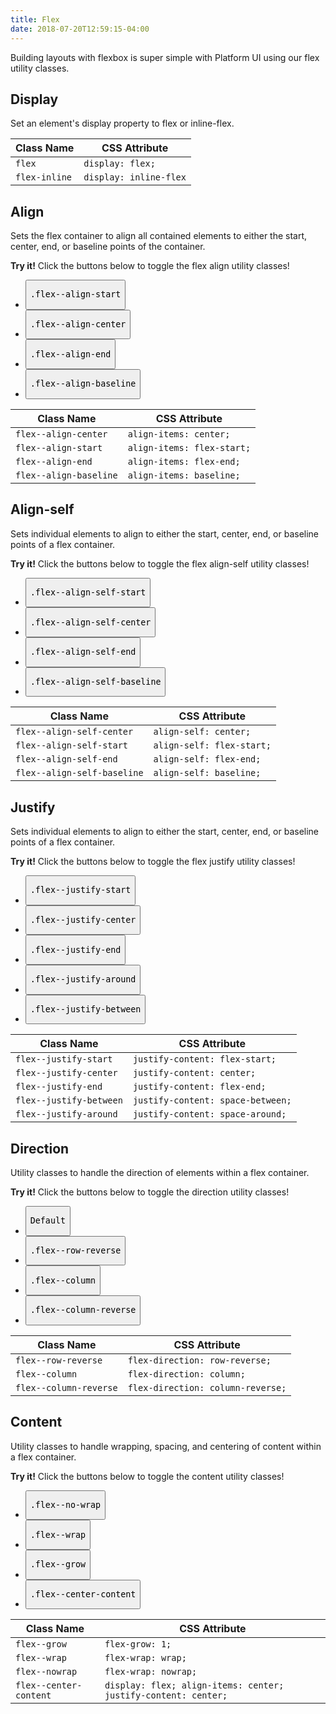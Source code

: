 ```yaml
---
title: Flex
date: 2018-07-20T12:59:15-04:00
---
```

Building layouts with flexbox is super simple with Platform UI using our flex utility classes.
## Display
Set an element's display property to flex or inline-flex.

<table class="table mb-4">
  <thead>
    <tr>
      <th>Class Name</th>
      <th>CSS Attribute</th>
    </tr>
  </thead>
  <tbody>
    <tr>
      <td data-label="Class Name"><code>flex</code></td>
      <td data-label="CSS Attribute"><code>display: flex;</code></td>
    </tr>
    <tr>
      <td data-label="Class Name"><code>flex-inline</code></td>
      <td data-label="CSS Attribute"><code>display: inline-flex</code></td>
    </tr>
  </tbody>
</table>

## Align
Sets the flex container to align all contained elements to either the start, center, end, or baseline points of the container.

<div class="linear-gradient inverted px-4 py-3 mt-4 block-container" 
      data-callout-header="tables tip" 
      data-callout-radius="0 3rem 0 3rem"
      data-gradient-direction="30deg"
      data-gradient-start="midnightblue 20%, purple 40%"
      data-gradient-stop="indigo"
      data-gradient-fallback="indigo">
  <i class="pi-rocket mr-1"></i>
  <strong class="mr-1">Try it!</strong> 
  Click the buttons below to toggle the flex align utility classes!
</div>

<div class="visualizer block-container p-3 py-4 border border--color-lighter border--width-5 tablet-up-2 mb-4">
  <div class="actions block h-10">
    <ul class="list">
      <li>
        <button class="button button--purple" data-class="flex--align-start">
          <pre>.flex--align-start</pre>
        </button>
      </li>
      <li>
        <button class="button button--purple" data-class="flex--align-center">
          <pre>.flex--align-center</pre>
        </button>
      </li>
      <li>
        <button class="button button--purple" data-class="flex--align-end">
          <pre>.flex--align-end</pre>
        </button>
      </li>
      <li>
        <button class="button button--purple" data-childclass="flex--align-baseline">
          <pre>.flex--align-baseline</pre>
        </button>
      </li>
    </ul>
  </div>
  <div class="results block background-dark p-2">
    <div class="example" data-defaults="flex vh-25">
      <div class="example-element border border--color-white background-light-purple"></div>
    </div>
  </div>
</div>

<table class="table mb-4">
  <thead>
    <tr>
      <th>Class Name</th>
      <th>CSS Attribute</th>
    </tr>
  </thead>
  <tbody>
    <tr>
      <td data-label="Class Name"><code>flex--align-center</code></td>
      <td data-label="CSS Attribute"><code>align-items: center;</code></td>
    </tr>
    <tr>
      <td data-label="Class Name"><code>flex--align-start</code></td>
      <td data-label="CSS Attribute"><code>align-items: flex-start;</code></td>
    </tr>
    <tr>
      <td data-label="Class Name"><code>flex--align-end</code></td>
      <td data-label="CSS Attribute"><code>align-items: flex-end;</code></td>
    </tr>
    <tr>
      <td data-label="Class Name"><code>flex--align-baseline</code></td>
      <td data-label="CSS Attribute"><code>align-items: baseline;</code></td>
    </tr>
  </tbody>
</table>

## Align-self
Sets individual elements to align to either the start, center, end, or baseline points of a flex container.

<div class="linear-gradient inverted px-4 py-3 mt-4 block-container" 
      data-callout-header="tables tip" 
      data-callout-radius="0 3rem 0 3rem"
      data-gradient-direction="30deg"
      data-gradient-start="midnightblue 20%, purple 40%"
      data-gradient-stop="indigo"
      data-gradient-fallback="indigo">
  <i class="pi-rocket mr-1"></i>
  <strong class="mr-1">Try it!</strong> 
  Click the buttons below to toggle the flex align-self utility classes!
</div>

<div class="visualizer block-container p-3 py-4 border border--color-lighter border--width-5 tablet-up-2 mb-4">
  <div class="actions block h-10">
    <ul class="list">
      <li class="mr-2 mb-2">
        <button class="button button--purple" data-childclass="flex--align-self-start">
          <pre>.flex--align-self-start</pre>
        </button>
      </li>
      <li class="mr-2 mb-2">
        <button class="button button--purple" data-childclass="flex--align-self-center">
          <pre>.flex--align-self-center</pre>
        </button>
      </li>
      <li class="mr-2 mb-2">
        <button class="button button--purple" data-childclass="flex--align-self-end">
          <pre>.flex--align-self-end</pre>
        </button>
      </li>
      <li class="mr-2 mb-2">
        <button class="button button--purple" data-childclass="flex--align-self-baseline">
          <pre>.flex--align-self-baseline</pre>
        </button>
      </li>
    </ul>
  </div>
  <div class="results block background-dark p-2">
    <div class="example" data-defaults="flex vh-25">
      <div class="example-element border border--color-white background-light-purple"></div>
    </div>
  </div>
</div>

<table class="table mb-4">
  <thead>
    <tr>
      <th>Class Name</th>
      <th>CSS Attribute</th>
    </tr>
  </thead>
  <tbody>
    <tr>
      <td data-label="Class Name"><code>flex--align-self-center</code></td>
      <td data-label="CSS Attribute"><code>align-self: center;</code></td>
    </tr>
    <tr>
      <td data-label="Class Name"><code>flex--align-self-start</code></td>
      <td data-label="CSS Attribute"><code>align-self: flex-start;</code></td>
    </tr>
    <tr>
      <td data-label="Class Name"><code>flex--align-self-end</code></td>
      <td data-label="CSS Attribute"><code>align-self: flex-end;</code></td>
    </tr>
    <tr>
      <td data-label="Class Name"><code>flex--align-self-baseline</code></td>
      <td data-label="CSS Attribute"><code>align-self: baseline;</code></td>
    </tr>
  </tbody>
</table>

## Justify
Sets individual elements to align to either the start, center, end, or baseline points of a flex container.

<div class="linear-gradient inverted px-4 py-3 mt-4 block-container" 
      data-callout-header="tables tip" 
      data-callout-radius="0 3rem 0 3rem"
      data-gradient-direction="30deg"
      data-gradient-start="midnightblue 20%, purple 40%"
      data-gradient-stop="indigo"
      data-gradient-fallback="indigo">
  <i class="pi-rocket mr-1"></i>
  <strong class="mr-1">Try it!</strong> 
  Click the buttons below to toggle the flex justify utility classes!
</div>

<div class="visualizer block-container p-3 py-4 border border--color-lighter border--width-5 tablet-up-2 mb-4">
  <div class="actions block h-10">
    <ul class="list">
      <li>
        <button class="button button--purple " data-class="flex--justify-start">
          <pre>.flex--justify-start</pre>
        </button>
      </li>
      <li>
        <button class="button button--purple " data-class="flex--justify-center">
          <pre>.flex--justify-center</pre>
        </button>
      </li>
      <li>
        <button class="button button--purple " data-class="flex--justify-end">
          <pre>.flex--justify-end</pre>
        </button>
      </li>
      <li>
        <button class="button button--purple " data-children="3" data-class="flex--justify-around">
          <pre>.flex--justify-around</pre>
        </button>
      </li>
      <li>
        <button class="button button--purple " data-children="3" data-class="flex--justify-between">
          <pre>.flex--justify-between</pre>
        </button>
      </li>
    </ul>
  </div>
  <div class="results block background-dark p-2">
    <div class="example" data-defaults="flex">
      <div class="example-element border border--color-white background-light-purple"></div>
    </div>
  </div>
</div>

<table class="table mb-4">
  <thead>
    <tr>
      <th>Class Name</th>
      <th>CSS Attribute</th>
    </tr>
  </thead>
  <tbody>
    <tr>
      <td data-label="Class Name"><code>flex--justify-start</code></td>
      <td data-label="CSS Attribute"><code>justify-content: flex-start;</code></td>
    </tr>
    <tr>
      <td data-label="Class Name"><code>flex--justify-center</code></td>
      <td data-label="CSS Attribute"><code>justify-content: center;</code></td>
    </tr>
    <tr>
      <td data-label="Class Name"><code>flex--justify-end</code></td>
      <td data-label="CSS Attribute"><code>justify-content: flex-end;</code></td>
    </tr>
    <tr>
      <td data-label="Class Name"><code>flex--justify-between</code></td>
      <td data-label="CSS Attribute"><code>justify-content: space-between;</code></td>
    </tr>
    <tr>
      <td data-label="Class Name"><code>flex--justify-around</code></td>
      <td data-label="CSS Attribute"><code>justify-content: space-around;</code></td>
    </tr>
  </tbody>
</table>

## Direction
Utility classes to handle the direction of elements within a flex container.

<div class="linear-gradient inverted px-4 py-3 mt-4 block-container" 
      data-callout-header="tables tip" 
      data-callout-radius="0 3rem 0 3rem"
      data-gradient-direction="30deg"
      data-gradient-start="midnightblue 20%, purple 40%"
      data-gradient-stop="indigo"
      data-gradient-fallback="indigo">
    <i class="pi-rocket mr-1"></i>
    <strong class="mr-1">Try it!</strong> 
    Click the buttons below to toggle the direction utility classes!
</div>
<div class="visualizer block-container p-3 py-4 border border--color-lighter border--width-5 tablet-up-2 mb-4">
  <div class="actions block h-10">
    <ul class="list">
      <li>
        <button class="button button--purple" data-children="3">
          <pre>Default</pre>
        </button>
      </li>
      <li>
        <button class="button button--purple" data-children="3" data-class="flex--row-reverse">
          <pre>.flex--row-reverse</pre>
        </button>
      </li>
      <li>
        <button class="button button--purple" data-children="3" data-class="flex--column">
          <pre>.flex--column</pre>
        </button>
      </li>
      <li>
        <button class="button button--purple" data-children="3" data-class="flex--column-reverse">
          <pre>.flex--column-reverse</pre>
        </button>
      </li>
    </ul>
  </div>
  <div class="results block background-dark p-2">
    <div class="example" data-defaults="flex vh-25">
      <div class="example-element border border--color-white background-light-purple"></div>
      <div class="example-element border border--color-white background-light-purple"></div>
      <div class="example-element border border--color-white background-light-purple"></div>
    </div>
  </div>
</div>

<table class="table mb-4">
  <thead>
    <tr>
      <th>Class Name</th>
      <th>CSS Attribute</th>
    </tr>
  </thead>
  <tbody>
    <tr>
      <td data-label="Class Name"><code>flex--row-reverse</code></td>
      <td data-label="CSS Attribute"><code>flex-direction: row-reverse;</code></td>
    </tr>
    <tr>
      <td data-label="Class Name"><code>flex--column</code></td>
      <td data-label="CSS Attribute"><code>flex-direction: column;</code></td>
    </tr>
    <tr>
      <td data-label="Class Name"><code>flex--column-reverse</code></td>
      <td data-label="CSS Attribute"><code>flex-direction: column-reverse;</code></td>
    </tr>
  </tbody>
</table>


## Content
Utility classes to handle wrapping, spacing, and centering of content within a flex container.

<div class="linear-gradient inverted px-4 py-3 mt-4 block-container" 
      data-callout-header="tables tip" 
      data-callout-radius="0 3rem 0 3rem"
      data-gradient-direction="30deg"
      data-gradient-start="midnightblue 20%, purple 40%"
      data-gradient-stop="indigo"
      data-gradient-fallback="indigo">
    <i class="pi-rocket mr-1"></i>
    <strong class="mr-1">Try it!</strong> 
    Click the buttons below to toggle the content utility classes!
</div>
<div class="visualizer block-container p-3 py-4 border border--color-lighter border--width-5 tablet-up-2 mb-4">
  <div class="actions block h-10">
    <ul class="list">
      <li>
        <button class="button button--purple " data-children="20" data-class="flex--nowrap">
          <pre>.flex--no-wrap</pre>
        </button>
      </li>
      <li>
        <button class="button button--purple " data-children="20" data-class="flex--wrap">
          <pre>.flex--wrap</pre>
        </button>
      </li>
      <li>
        <button class="button button--purple " data-children="3" data-childclass="flex--grow">
          <pre>.flex--grow</pre>
        </button>
      </li>
      <li>
        <button class="button button--purple " data-children="1" data-class="flex--center-content">
          <pre>.flex--center-content</pre>
        </button>
      </li>
    </ul>
  </div>
  <div class="results block background-dark p-2">
    <div class="example" data-defaults="flex h-100">
      <div class="example-element border border--color-white background-light-purple"></div>
      <div class="example-element border border--color-white background-light-purple"></div>
      <div class="example-element border border--color-white background-light-purple"></div>
      <div class="example-element border border--color-white background-light-purple"></div>
      <div class="example-element border border--color-white background-light-purple"></div>
      <div class="example-element border border--color-white background-light-purple"></div>
      <div class="example-element border border--color-white background-light-purple"></div>
      <div class="example-element border border--color-white background-light-purple"></div>
      <div class="example-element border border--color-white background-light-purple"></div>
      <div class="example-element border border--color-white background-light-purple"></div>
      <div class="example-element border border--color-white background-light-purple"></div>
      <div class="example-element border border--color-white background-light-purple"></div>
      <div class="example-element border border--color-white background-light-purple"></div>
      <div class="example-element border border--color-white background-light-purple"></div>
      <div class="example-element border border--color-white background-light-purple"></div>
      <div class="example-element border border--color-white background-light-purple"></div>
      <div class="example-element border border--color-white background-light-purple"></div>
      <div class="example-element border border--color-white background-light-purple"></div>
      <div class="example-element border border--color-white background-light-purple"></div>
      <div class="example-element border border--color-white background-light-purple"></div>
    </div>
  </div>
</div>

<table class="table mb-4">
  <thead>
    <tr>
      <th>Class Name</th>
      <th>CSS Attribute</th>
    </tr>
  </thead>
  <tbody>
    <tr>
      <td data-label="Class Name"><code>flex--grow</code></td>
      <td data-label="CSS Attribute"><code>flex-grow: 1;</code></td>
    </tr>
    <tr>
      <td data-label="Class Name"><code>flex--wrap</code></td>
      <td data-label="CSS Attribute"><code>flex-wrap: wrap;</code></td>
    </tr>
    <tr>
      <td data-label="Class Name"><code>flex--nowrap</code></td>
      <td data-label="CSS Attribute"><code>flex-wrap: nowrap;</code></td>
    </tr>
    <tr>
      <td data-label="Class Name"><code>flex--center-content</code></td>
      <td data-label="CSS Attribute"><code>display: flex; align-items: center; justify-content: center;</code></td>
    </tr>
  </tbody>
</table>